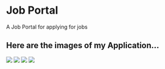 # Job Portal
 A Job Portal for applying for jobs

 ## Here are the images of my Application...

![]("www.github.com/bhamidipatinikhil/exposys_job_portal/1.jpeg")
![]("www.github.com/bhamidipatinikhil/exposys_job_portal/2.jpeg")
![]("www.github.com/bhamidipatinikhil/exposys_job_portal/3.jpeg")
![]("www.github.com/bhamidipatinikhil/exposys_job_portal/4.jpeg")

